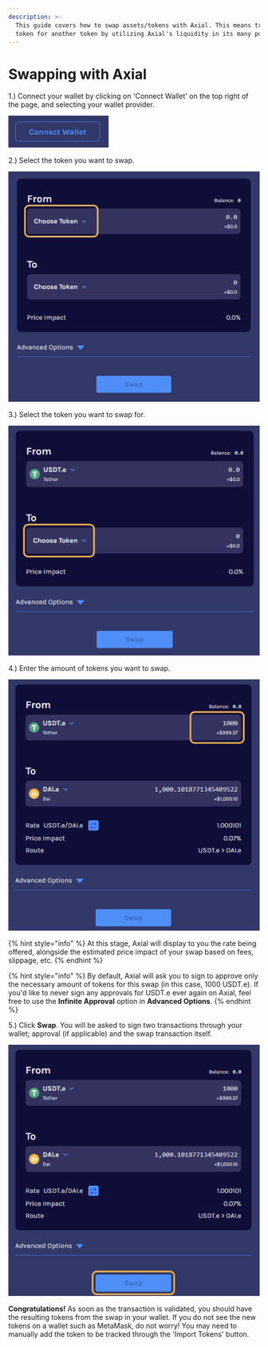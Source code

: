 ```yaml
---
description: >-
  This guide covers how to swap assets/tokens with Axial. This means trading one
  token for another token by utilizing Axial's liquidity in its many pools.
---
```


# Swapping with Axial

1.) Connect your wallet by clicking on 'Connect Wallet' on the top right of the page, and selecting your wallet provider.

![](<../../.gitbook/assets/image (9).png>)

2.) Select the token you want to swap.

![](<../../.gitbook/assets/image (8).png>)

3.) Select the token you want to swap for.

![](<../../.gitbook/assets/image (10).png>)

4.) Enter the amount of tokens you want to swap.

![](<../../.gitbook/assets/image (16).png>)

{% hint style="info" %}
At this stage, Axial will display to you the rate being offered, alongside the estimated price impact of your swap based on fees, slippage, etc.
{% endhint %}

{% hint style="info" %}
By default, Axial will ask you to sign to approve only the necessary amount of tokens for this swap (in this case, 1000 USDT.e). If you'd like to never sign any approvals for USDT.e ever again on Axial, feel free to use the **Infinite Approval** option in **Advanced Options**.
{% endhint %}

5.) Click **Swap**. You will be asked to sign two transactions through your wallet; approval (if applicable) and the swap transaction itself.

![](<../../.gitbook/assets/image (15).png>)

**Congratulations!** As soon as the transaction is validated, you should have the resulting tokens from the swap in your wallet. If you do not see the new tokens on a wallet such as MetaMask, do not worry! You may need to manually add the token to be tracked through the 'Import Tokens' button.
